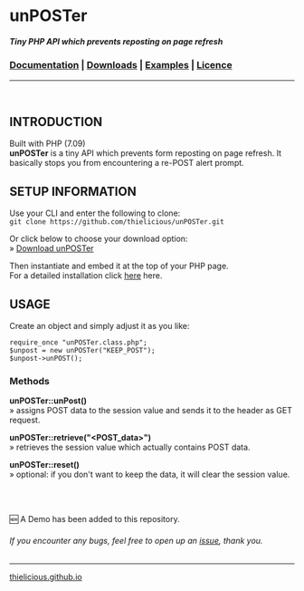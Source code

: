 # unPOSTer

##### Tiny PHP API which prevents reposting on page refresh

### [Documentation](http:thielicious.github.io/#unposter_doc) | [Downloads](http:thielicious.github.io/#unposter_dls) | [Examples](http:thielicious.github.io/#unposter_demo) | [Licence](http:thielicious.github.io/#unposter_lic)
---

<br>

## INTRODUCTION

Built with PHP (7.09)<br>
**unPOSTer** is a tiny API which prevents form reposting on page refresh. It basically stops you from encountering a re-POST alert prompt.


## SETUP INFORMATION

Use your CLI and enter the following to clone:<br>
`git clone https://github.com/thielicious/unPOSTer.git`

Or click below to choose your download option:<br>
» [Download unPOSTer](http://thielicious.github.io/#unposter_dls)

Then instantiate and embed it at the top of your PHP page.<br>
For a detailed installation click [here](http://thielicious.github.io/#unposter_doc) here.


## USAGE

Create an object and simply adjust it as you like:
```
require_once "unPOSTer.class.php";
$unpost = new unPOSTer("KEEP_POST");
$unpost->unPOST();
```

### Methods
**unPOSTer::unPost()**<br>
» assigns POST data to the session value and sends it to the header as GET request.

**unPOSTer::retrieve("&lt;POST_data&gt;")**<br>
» retrieves the session value which actually contains POST data.

**unPOSTer::reset()**<br>
» optional: if you don't want to keep the data, it will clear the session value.

<br>
<br>

:new: A Demo has been added to this repository.

###### If you encounter any bugs, feel free to open up an [issue](https://github.com/thielicious/unPOSTer/issues), thank you.

---
[thielicious.github.io](http://thielicious.github.io)